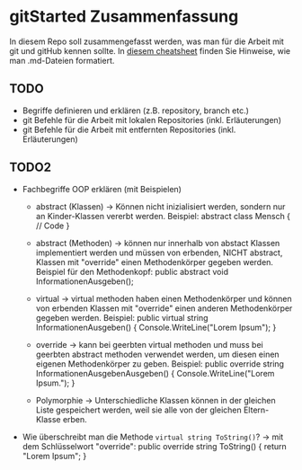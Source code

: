 # gitStarted Zusammenfassung
In diesem Repo soll zusammengefasst werden, was man für die Arbeit mit git und gitHub kennen sollte.
In [diesem cheatsheet](https://github.com/adam-p/markdown-here/wiki/Markdown-Cheatsheet) finden Sie Hinweise, wie man .md-Dateien formatiert.

## TODO
- Begriffe definieren und erklären (z.B. repository, branch etc.)
- git Befehle für die Arbeit mit lokalen Repositories (inkl. Erläuterungen)
- git Befehle für die Arbeit mit entfernten Repositories (inkl. Erläuterungen)

## TODO2
- Fachbegriffe OOP erklären (mit Beispielen)
  - abstract (Klassen) 
  -> Können nicht inizialisiert werden, sondern nur an Kinder-Klassen vererbt werden. 
	Beispiel: 
	abstract class Mensch 
	{
	// Code
	}
	
  - abstract (Methoden)
  -> können nur innerhalb von abstact Klassen implementiert werden und müssen von erbenden, NICHT abstract, 
	 Klassen mit "override" einen Methodenkörper gegeben werden.
	 Beispiel für den Methodenkopf:
	 public abstract void InformationenAusgeben();
	 
  - virtual
  -> virtual methoden haben einen Methodenkörper und können von erbenden Klassen mit "override" einen
	 anderen Methodenkörper gegeben werden.
	 Beispiel:
	 public virtual string InformationenAusgeben()
	 {
		Console.WriteLine("Lorem Ipsum");
	 }
	   
  - override
  -> kann bei geerbten virtual methoden und muss bei geerbten abstract methoden verwendet werden, um diesen
     einen eigenen Methodenkörper zu geben.
	 Beispiel:
	 public override string InformationenAusgebenAusgeben()
	 {
		Console.WriteLine("Lorem Ipsum.");
	 }
	 
  - Polymorphie
  -> Unterschiedliche Klassen können in der gleichen Liste gespeichert werden, weil sie alle
	 von der gleichen Eltern-Klasse erben.
  
- Wie überschreibt man die Methode `virtual string ToString()`?
-> mit dem Schlüsselwort "override":
	public override string ToString()
	{
		return "Lorem Ipsum";
	}
	
	
	